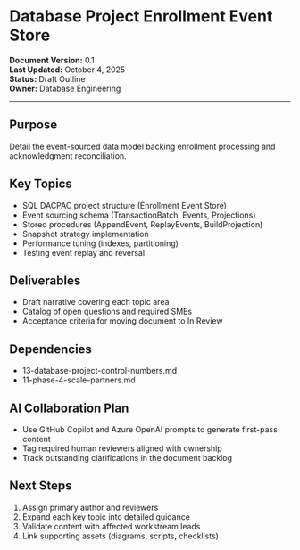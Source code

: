 # Database Project  Enrollment Event Store

**Document Version:** 0.1  
**Last Updated:** October 4, 2025  
**Status:** Draft Outline  
**Owner:** Database Engineering

---

## Purpose

Detail the event-sourced data model backing enrollment processing and acknowledgment reconciliation.

## Key Topics

- SQL DACPAC project structure (Enrollment Event Store)
- Event sourcing schema (TransactionBatch, Events, Projections)
- Stored procedures (AppendEvent, ReplayEvents, BuildProjection)
- Snapshot strategy implementation
- Performance tuning (indexes, partitioning)
- Testing event replay and reversal

## Deliverables

- Draft narrative covering each topic area
- Catalog of open questions and required SMEs
- Acceptance criteria for moving document to In Review

## Dependencies

- 13-database-project-control-numbers.md
- 11-phase-4-scale-partners.md

## AI Collaboration Plan

- Use GitHub Copilot and Azure OpenAI prompts to generate first-pass content
- Tag required human reviewers aligned with ownership
- Track outstanding clarifications in the document backlog

## Next Steps

1. Assign primary author and reviewers
2. Expand each key topic into detailed guidance
3. Validate content with affected workstream leads
4. Link supporting assets (diagrams, scripts, checklists)
